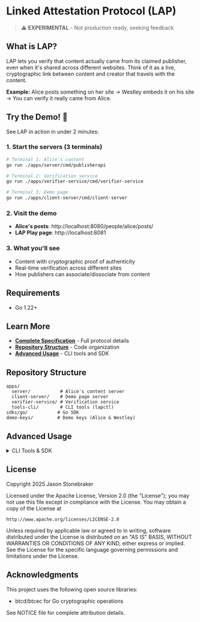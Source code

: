 # Linked Attestation Protocol (LAP)

> ⚠️ **EXPERIMENTAL** - Not production ready, seeking feedback

## What is LAP?

LAP lets you verify that content actually came from its claimed publisher, even when it's shared across different websites. Think of it as a live, cryptographic link between content and creator that travels with the content.

**Example:** Alice posts something on her site → Westley embeds it on his site → You can verify it really came from Alice.

## Try the Demo! 🚀

See LAP in action in under 2 minutes:

### 1. Start the servers (3 terminals)

```bash
# Terminal 1: Alice's content
go run ./apps/server/cmd/publisherapi

# Terminal 2: Verification service
go run ./apps/verifier-service/cmd/verifier-service

# Terminal 3: Demo page
go run ./apps/client-server/cmd/client-server
```

### 2. Visit the demo

-   **Alice's posts**: http://localhost:8080/people/alice/posts/
-   **LAP Play page**: http://localhost:8081

### 3. What you'll see

-   Content with cryptographic proof of authenticity
-   Real-time verification across different sites
-   How publishers can associate/dissociate from content

## Requirements

-   Go 1.22+

## Learn More

-   **[Complete Specification](docs/v0.2/overview.md)** - Full protocol details
-   **[Repository Structure](#repository-structure)** - Code organization
-   **[Advanced Usage](#advanced-usage)** - CLI tools and SDK

## Repository Structure

```
apps/
  server/           # Alice's content server
  client-server/    # Demo page server
  verifier-service/ # Verification service
  tools-cli/        # CLI tools (lapctl)
sdks/go/           # Go SDK
demo-keys/         # Demo keys (Alice & Westley)
```

## Advanced Usage

<details>
<summary>CLI Tools & SDK</summary>

### lapctl CLI

```bash
# Build
go build -o bin/lapctl ./apps/tools-cli/cmd/lapctl

# Reset demo artifacts
./bin/lapctl reset-artifacts

# Generate new keys
./bin/lapctl keygen -name myname

# See all commands
./bin/lapctl help
```

### Go SDK

```go
import "github.com/stonebraker/lap/sdks/go/pkg/lap"
```

### Detailed CLI Commands

Build the tools CLI:

```bash
go build -o bin/lapctl ./apps/tools-cli/cmd/lapctl
```

Generate a secp256k1 keypair:

```bash
bin/lapctl keygen -name alice
```

Reset all LAP artifacts for Alice (complete refresh):

```bash
bin/lapctl reset-artifacts
```

-   **Purpose**: Complete reset of all LAP artifacts - creates new Namespace Attestation and updates all posts
-   **Output**: Creates new `_la_namespace.json`, `_la_resource.json` and `index.htmx` for posts 1-3, updates host file
-   **Optional**: `-base` (default: `http://localhost:8080`), `-root` (default: `apps/server/static/publisherapi/people/alice`), `-keys-dir` (default: `demo-keys`)

Create a Resource Attestation (RA) for an HTML file:

```bash
bin/lapctl ra-create \
  -in apps/server/static/publisherapi/people/alice/posts/1/content.htmx \
  -url http://localhost:8080/people/alice/posts/1 \
  -publisher-claim ac20898edf97b5a24c59749ec26ea7bc95cc1d2859ef6a194ceb7eeb2c709677 \
  -namespace-attestation-url http://localhost:8080/people/alice/_la_namespace.json
```

-   **Purpose**: Creates an unsigned Resource Attestation JSON that links content to its publisher
-   **Output**: Writes RA JSON to `<dir>/_la_resource.json` by default (override with `-out`)
-   **Content**: Includes SHA-256 hash of the HTML file, publisher's public key, and namespace attestation URL
-   **Required**: `-publisher-claim` (64-char hex secp256k1 X-only public key) and `-namespace-attestation-url`
-   **Optional**: `-base` for resolving relative URLs, `-out` for custom output path

Create a Namespace Attestation (NA) for a namespace:

```bash
bin/lapctl na-create \
  -namespace https://localhost:8080/people/alice/ \
  -exp 1754909400 \
  -privkey b390add8da13892d0a4ca22ef5aa5f8efd4c0331bd3c2b3ce28eade7beac0c5b \
  -out apps/server/static/publisherapi/people/alice
```

-   Writes NA JSON to `<dir>/_la_namespace.json` by default (override with `-out`)
-   Required: `-namespace` URL
-   Optional: `-exp` expiration timestamp (default: 1 year from now), `-privkey` for specific key, `-rotate` to force new keypair

Create a fragment (index.htmx) from `index.html`:

```bash
bin/lapctl fragment-create \
  -in apps/server/static/publisherapi/people/alice/posts/1/content.htmx \
  -url http://localhost:8080/people/alice/posts/1 \
  -publisher-claim ac20898edf97b5a24c59749ec26ea7bc95cc1d2859ef6a194ceb7eeb2c709677 \
  -resource-attestation-url http://localhost:8080/people/alice/posts/1/_la_resource.json \
  -namespace-attestation-url http://localhost:8080/people/alice/_la_namespace.json
```

Show help:

```bash
bin/lapctl help
```

### Technical Details

This repository contains:

-   **publisherapi**: static file server for demonstrating LAP protocol with live examples
-   **client-server**: interactive demo server showing LAP content verification and integration
-   **verifier-cli**: CLI tool for LAP resource attestation verification with full cryptographic validation
-   **verifier-service**: HTTP service for real-time LAP fragment verification
-   **tools-cli (lapctl)**: primary CLI for LAP operations including key generation and attestation creation
-   **Go SDK**: comprehensive Go library for LAP operations (canonicalization, crypto, verification, wire format)

There are two Go modules tied together by `go.work` at the repo root:

-   Root module (servers, CLI): `module lap`
-   SDK module (libraries): `sdks/go` (module `github.com/stonebraker/lap/sdks/go`)

**LAP Protocol Status**: This is a complete implementation of the Linked Attestations Protocol (LAP) v0.2 with working cryptographic verification for **Resource Attestations** and **Namespace Attestations**, Go SDK support, and comprehensive test coverage. JavaScript library support is currently being refactored.

**The protocol is not considered production ready.** The project is currently seeking feedback on all aspects, including _any compelling evidence_ that it cannot perform the function it is meant to perform, the organization and ease of use of the docs and reference implementation, documentation improvements, etc.

### Cryptography

The implementation uses SHA-256 hashing for Resource Attestation content integrity and secp256k1 + Schnorr signatures for Namespace Attestation publisher verification, with comprehensive validation including hash validation, signature verification, and drift detection.

</details>

## License

Copyright 2025 Jason Stonebraker

Licensed under the Apache License, Version 2.0 (the "License");
you may not use this file except in compliance with the License.
You may obtain a copy of the License at

    http://www.apache.org/licenses/LICENSE-2.0

Unless required by applicable law or agreed to in writing, software
distributed under the License is distributed on an "AS IS" BASIS,
WITHOUT WARRANTIES OR CONDITIONS OF ANY KIND, either express or implied.
See the License for the specific language governing permissions and
limitations under the License.

## Acknowledgments

This project uses the following open source libraries:

-   btcd/btcec for Go cryptographic operations

See NOTICE file for complete attribution details.
